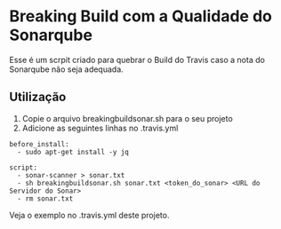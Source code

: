 # Breaking Build com a Qualidade do Sonarqube

Esse é um scrpit criado para quebrar o Build do Travis caso a nota do Sonarqube não seja adequada. 

## Utilização
1) Copie o arquivo breakingbuildsonar.sh para o seu projeto
2) Adicione as seguintes linhas no .travis.yml

```
before_install:
  - sudo apt-get install -y jq
  
script:
  - sonar-scanner > sonar.txt
  - sh breakingbuildsonar.sh sonar.txt <token_do_sonar> <URL do Servidor do Sonar>
  - rm sonar.txt
```

Veja o exemplo no .travis.yml deste projeto.
